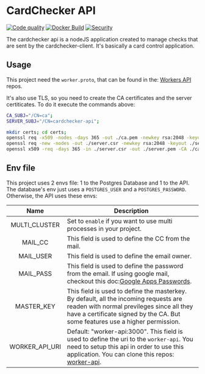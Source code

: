 # CardChecker API

[![Code quality](https://github.com/GSaiki26/cardchecker-api/actions/workflows/quality.yaml/badge.svg?branch=master&event=push)](https://github.com/GSaiki26/cardchecker-api/actions/workflows/quality.yaml) [![Docker Build](https://github.com/GSaiki26/cardchecker-api/actions/workflows/build.yaml/badge.svg?branch=master&event=push)](https://github.com/GSaiki26/cardchecker-api/actions/workflows/build.yaml) [![Security](https://github.com/GSaiki26/cardchecker-api/actions/workflows/security.yaml/badge.svg?branch=master&event=push)](https://github.com/GSaiki26/cardchecker-api/actions/workflows/security.yaml)

The cardchecker api is a nodeJS application created to manage checks that are sent by the cardchecker-client.
It's basically a card control application.

## Usage

This project need the `worker.proto`, that can be found in the:
[Workers API](https://github.com/GSaiki26/workers-api) repos.

It's also use TLS, so you need to create the CA certificates and the server certiticates.
To do it execute the commands above:

```sh
CA_SUBJ="/CN=ca";
SERVER_SUBJ="/CN=cardchecker-api";

mkdir certs; cd certs;
openssl req -x509 -nodes -days 365 -out ./ca.pem -newkey rsa:2048 -keyout ./ca.pem.key -subj "$CA_SUBJ";
openssl req -new -nodes -out ./server.csr -newkey rsa:2048 -keyout ./server.pem.key -subj "$SERVER_SUBJ";
openssl x509 -req -days 365 -in ./server.csr -out ./server.pem -CA ./ca.pem -CAkey ./ca.pem.key;
```

## Env file

This project uses 2 envs file: 1 to the Postgres Database and 1 to the API.
The database's env just uses a `POSTGRES_USER` and a `POSTGRES_PASSWORD`.
Otherwise, the API uses these envs:

|      Name      | Description                                                                                                                                                                                                                       |
| :------------: | --------------------------------------------------------------------------------------------------------------------------------------------------------------------------------------------------------------------------------- |
| MULTI_CLUSTER | Set to `enable` if you want to use multi processes in your project.                                                                                                                                                             |
|    MAIL_CC    | This field is used to define the CC from the mail.                                                                                                                                                                                |
|   MAIL_USER   | This field is used to define the email owner.                                                                                                                                                                                     |
|   MAIL_PASS   | This field is used to define the password from the email. If using google mail, checkout this doc:[Google Apps Passwords](https://support.google.com/accounts/answer/185833?hl=en).                                                  |
|   MASTER_KEY   | This field is used to define the masterkey. By default, all the incoming requests are readen with normal previleges since all they have a certificate signed by the CA. But some features use a higher permission.                |
| WORKER_API_URI | Default: "worker-api:3000". This field is used to define the uri to the `worker-api`. You need to setup this api in order to use this application. You can clone this repos: [worker-api](https://github.com/GSaiki26/worker-api). |

